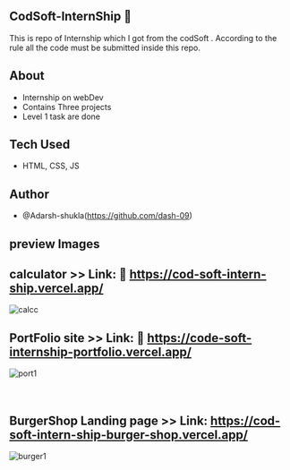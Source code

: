## CodSoft-InternShip 📛
This is repo of Internship which I got from the codSoft . According to the rule all the code must be submitted inside this repo.    
## About 
- Internship on webDev
- Contains Three projects
- Level 1 task are done
## Tech Used
- HTML, CSS, JS
## Author
- @Adarsh-shukla(https://github.com/dash-09)
## preview Images 
## calculator >> Link: 🔗 https://cod-soft-intern-ship.vercel.app/
![calcc](https://github.com/dash-09/CodSoft-InternShip/assets/74849401/5b8b0a95-ef70-426d-b6ff-67b24720f269)
## PortFolio site >> Link: 🔗 https://code-soft-internship-portfolio.vercel.app/
![port1](https://github.com/dash-09/CodSoft-InternShip/assets/74849401/1cc9c216-4ad7-4986-85c9-e557565af678)
<br>
<br>
<br>
## BurgerShop Landing page >> Link:  https://cod-soft-intern-ship-burger-shop.vercel.app/
![burger1](https://github.com/dash-09/CodSoft-InternShip/assets/74849401/73322b56-dbc4-4e3f-ad5e-1959795a810a)
